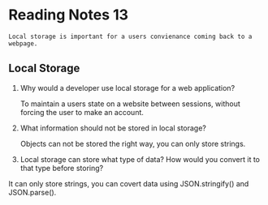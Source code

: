 # Reading Notes 13

    Local storage is important for a users convienance coming back to a webpage.

## Local Storage

1. Why would a developer use local storage for a web application?

    To maintain a users state on a website between sessions, without forcing the user to make an account.

2. What information should not be stored in local storage?

    Objects can not be stored the right way, you can only store strings.

3. Local storage can store what type of data? How would you convert it to that type before storing?

It can only store strings, you can covert data using JSON.stringify() and JSON.parse().

